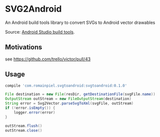 # SVG2Android

An Android build tools library to convert SVGs to Android vector drawables

Source: [Android Studio build tools](https://android.googlesource.com/platform/tools/base/+/master/sdk-common/src/main/java/com/android/ide/common/vectordrawable).

## Motivations
see https://github.com/trello/victor/pull/43

## Usage

```gradle
compile 'com.romainpiel.svgtoandroid:svgtoandroid:0.1.0'
```

```java
File destination = new File(resDir, getDestinationFile(svgFile.name))
OutputStream outStream = new FileOutputStream(destination)
String error = Svg2Vector.parseSvgToXml(svgFile, outStream)
if (!error.isEmpty()) {
    logger.error(error)
}

outStream.flush()
outStream.close()
```

